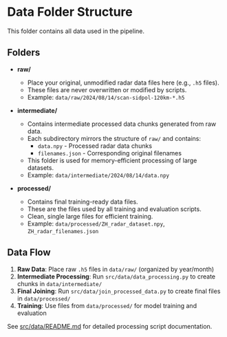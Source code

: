 # Data Folder Structure

This folder contains all data used in the pipeline.

## Folders

- **raw/**
  - Place your original, unmodified radar data files here (e.g., `.h5` files).
  - These files are never overwritten or modified by scripts.
  - Example: `data/raw/2024/08/14/scan-sidpol-120km-*.h5`

- **intermediate/**
  - Contains intermediate processed data chunks generated from raw data.
  - Each subdirectory mirrors the structure of `raw/` and contains:
    - `data.npy` - Processed radar data chunks
    - `filenames.json` - Corresponding original filenames
  - This folder is used for memory-efficient processing of large datasets.
  - Example: `data/intermediate/2024/08/14/data.npy`

- **processed/**
  - Contains final training-ready data files.
  - These are the files used by all training and evaluation scripts.
  - Clean, single large files for efficient training.
  - Example: `data/processed/ZH_radar_dataset.npy`, `ZH_radar_filenames.json`

## Data Flow

1. **Raw Data**: Place raw `.h5` files in `data/raw/` (organized by year/month)
2. **Intermediate Processing**: Run `src/data/data_processing.py` to create chunks in `data/intermediate/`
3. **Final Joining**: Run `src/data/join_processed_data.py` to create final files in `data/processed/`
4. **Training**: Use files from `data/processed/` for model training and evaluation


See [src/data/README.md](../src/data/README.md) for detailed processing script documentation. 